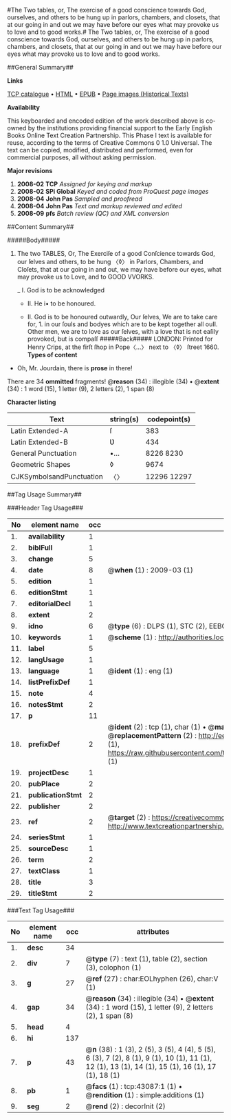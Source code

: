 #The Two tables, or, The exercise of a good conscience towards God, ourselves, and others to be hung up in parlors, chambers, and closets, that at our going in and out we may have before our eyes what may provoke us to love and to good works.#
The Two tables, or, The exercise of a good conscience towards God, ourselves, and others to be hung up in parlors, chambers, and closets, that at our going in and out we may have before our eyes what may provoke us to love and to good works.

##General Summary##

**Links**

[TCP catalogue](http://www.ota.ox.ac.uk/tcp/)  • 
[HTML](http://tei.it.ox.ac.uk/tcp/Texts-HTML/free/A64/A64056.html)  • 
[EPUB](http://tei.it.ox.ac.uk/tcp/Texts-EPUB/free/A64/A64056.epub) • 
[Page images (Historical Texts)](https://data.historicaltexts.jisc.ac.uk/view?pubId=eebo-09435987e&pageId=eebo-09435987e-43087-1)

**Availability**

This keyboarded and encoded edition of the
	       work described above is co-owned by the institutions
	       providing financial support to the Early English Books
	       Online Text Creation Partnership. This Phase I text is
	       available for reuse, according to the terms of Creative
	       Commons 0 1.0 Universal. The text can be copied,
	       modified, distributed and performed, even for
	       commercial purposes, all without asking permission.

**Major revisions**

1. __2008-02__ __TCP__ *Assigned for keying and markup*
1. __2008-02__ __SPi Global__ *Keyed and coded from ProQuest page images*
1. __2008-04__ __John Pas__ *Sampled and proofread*
1. __2008-04__ __John Pas__ *Text and markup reviewed and edited*
1. __2008-09__ __pfs__ *Batch review (QC) and XML conversion*

##Content Summary##

#####Body#####

1. The two TABLES, Or, The Exerciſe of a good Conſcience towards God, our ſelves and others, to be hung 〈◊〉 in Parlors, Chambers, and Cloſets, that at our going in and out, we may have before our eyes, what may provoke us to Love, and to GOOD VVORKS.

    _ I. God is to be acknowledged

      * II. He i• to be honoured.

      * II. God is to be honoured outwardly,
Our ſelves, We are to take care for, 1. in our ſouls and bodyes which are to be kept together all ouII. Other men, we are to love as our ſelves, with a love that is not eaſily provoked, but is compaſſ
#####Back#####
LONDON: Printed for Henry Crips, at the firſt ſhop in Pope〈…〉 next to 〈◊〉 ſtreet 1660.
**Types of content**

  * Oh, Mr. Jourdain, there is **prose** in there!

There are 34 **ommitted** fragments! 
 @__reason__ (34) : illegible (34)  •  @__extent__ (34) : 1 word (15), 1 letter (9), 2 letters (2), 1 span (8)

**Character listing**


|Text|string(s)|codepoint(s)|
|---|---|---|
|Latin Extended-A|ſ|383|
|Latin Extended-B|Ʋ|434|
|General Punctuation|•…|8226 8230|
|Geometric Shapes|◊|9674|
|CJKSymbolsandPunctuation|〈〉|12296 12297|

##Tag Usage Summary##

###Header Tag Usage###

|No|element name|occ|attributes|
|---|---|---|---|
|1.|__availability__|1||
|2.|__biblFull__|1||
|3.|__change__|5||
|4.|__date__|8| @__when__ (1) : 2009-03 (1)|
|5.|__edition__|1||
|6.|__editionStmt__|1||
|7.|__editorialDecl__|1||
|8.|__extent__|2||
|9.|__idno__|6| @__type__ (6) : DLPS (1), STC (2), EEBO-CITATION (1), OCLC (1), VID (1)|
|10.|__keywords__|1| @__scheme__ (1) : http://authorities.loc.gov/ (1)|
|11.|__label__|5||
|12.|__langUsage__|1||
|13.|__language__|1| @__ident__ (1) : eng (1)|
|14.|__listPrefixDef__|1||
|15.|__note__|4||
|16.|__notesStmt__|2||
|17.|__p__|11||
|18.|__prefixDef__|2| @__ident__ (2) : tcp (1), char (1)  •  @__matchPattern__ (2) : ([0-9\-]+):([0-9IVX]+) (1), (.+) (1)  •  @__replacementPattern__ (2) : http://eebo.chadwyck.com/downloadtiff?vid=$1&page=$2 (1), https://raw.githubusercontent.com/textcreationpartnership/Texts/master/tcpchars.xml#$1 (1)|
|19.|__projectDesc__|1||
|20.|__pubPlace__|2||
|21.|__publicationStmt__|2||
|22.|__publisher__|2||
|23.|__ref__|2| @__target__ (2) : https://creativecommons.org/publicdomain/zero/1.0/ (1), http://www.textcreationpartnership.org/docs/. (1)|
|24.|__seriesStmt__|1||
|25.|__sourceDesc__|1||
|26.|__term__|2||
|27.|__textClass__|1||
|28.|__title__|3||
|29.|__titleStmt__|2||


###Text Tag Usage###

|No|element name|occ|attributes|
|---|---|---|---|
|1.|__desc__|34||
|2.|__div__|7| @__type__ (7) : text (1), table (2), section (3), colophon (1)|
|3.|__g__|27| @__ref__ (27) : char:EOLhyphen (26), char:V (1)|
|4.|__gap__|34| @__reason__ (34) : illegible (34)  •  @__extent__ (34) : 1 word (15), 1 letter (9), 2 letters (2), 1 span (8)|
|5.|__head__|4||
|6.|__hi__|137||
|7.|__p__|43| @__n__ (38) : 1 (3), 2 (5), 3 (5), 4 (4), 5 (5), 6 (3), 7 (2), 8 (1), 9 (1), 10 (1), 11 (1), 12 (1), 13 (1), 14 (1), 15 (1), 16 (1), 17 (1), 18 (1)|
|8.|__pb__|1| @__facs__ (1) : tcp:43087:1 (1)  •  @__rendition__ (1) : simple:additions (1)|
|9.|__seg__|2| @__rend__ (2) : decorInit (2)|
